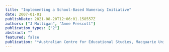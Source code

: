 ```yaml
---
title: "Implementing a School-Based Numeracy Initiative"
date: 2007-01-01
publishDate: 2021-08-20T12:06:01.158557Z
authors: ["J Mulligan", "Anne Prescott"]
publication_types: ["2"]
abstract: ""
featured: false
publication: "*Australian Centre for Educational Studies, Macquarie University*"
---
```


